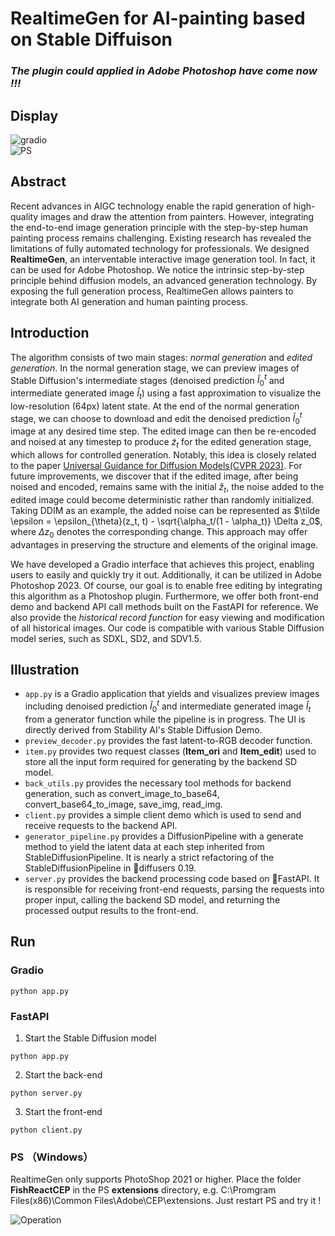 # RealtimeGen for AI-painting based on Stable Diffuison

### *The plugin could applied in Adobe Photoshop have come now !!!*

## Display
![gradio](https://github.com/Sainzerjj/RealtimeGen/blob/master/display/gradio_app.PNG)  
![PS](https://github.com/Sainzerjj/RealtimeGen/blob/master/display/normal_ps.jpg) 

## Abstract
Recent advances in AIGC technology enable the rapid generation of high-quality images and draw the attention from painters. However, integrating the end-to-end image generation principle with the step-by-step human painting process remains challenging. Existing research has revealed the limitations of fully automated technology for professionals. We designed **RealtimeGen**, an interventable interactive image generation tool. In fact, it can be used for Adobe Photoshop. We notice the intrinsic step-by-step principle behind diffusion models, an advanced generation technology. By exposing the full generation process, RealtimeGen allows painters to integrate both AI generation and human painting process.

## Introduction
The algorithm consists of two main stages: *normal generation* and *edited generation*. In the normal generation stage, we can preview images of Stable Diffusion's intermediate stages (denoised prediction $\tilde I_0^t$ and intermediate generated image $\hat I_t$) using a fast approximation to visualize the low-resolution (64px) latent state. At the end of the normal generation stage, we can choose to download and edit the denoised prediction $\tilde I_0^t$ image at any desired time step. The edited image can then be re-encoded and noised at any timestep to produce $\tilde z_t$ for the edited generation stage, which allows for controlled generation. Notably, this idea is closely related to the paper [Universal Guidance for Diffusion Models(CVPR 2023)](https://arxiv.org/pdf/2302.07121.pdf). For future improvements, we discover that if the edited image, after being noised and encoded, remains same with the initial $\hat z_t$, the noise added to the edited image could become deterministic rather than randomly initialized. Taking DDIM as an example, the added noise can be represented as $\tilde \epsilon = \epsilon_{\theta}(z_t, t) - \sqrt{\alpha_t/(1 - \alpha_t)} \Delta z_0$, where $\Delta z_0$ denotes the corresponding change. This approach may offer advantages in preserving the structure and elements of the original image.

We have developed a Gradio interface that achieves this project, enabling users to easily and quickly try it out. Additionally, it can be utilized in Adobe Photoshop 2023. Of course, our goal is to enable free editing by integrating this algorithm as a Photoshop plugin. Furthermore, we offer both front-end demo and backend API call methods built on the FastAPI for reference. We also provide the *historical record function* for easy viewing and modification of all historical images. Our code is compatible with various Stable Diffusion model series, such as SDXL, SD2, and SDV1.5. 

## Illustration
* `app.py` is a Gradio application that yields and visualizes preview images including denoised prediction $\tilde I_0^t$ and intermediate generated image $\hat I_t$ from a generator function while the pipeline is in progress. The UI is directly derived from Stability AI's Stable Diffusion Demo.
* `preview_decoder.py` provides the fast latent-to-RGB decoder function.
* `item.py` provides two request classes (**Item_ori** and **Item_edit**) used to store all the input form required for generating by the backend SD model.
* `back_utils.py` provides the necessary tool methods for backend generation, such as convert_image_to_base64, convert_base64_to_image, save_img, read_img.
* `client.py` provides a simple client demo which is used to send and receive requests to the backend API.
* `generator_pipeline.py` provides a DiffusionPipeline with a generate method to yield the latent data at each step inherited from StableDiffusionPipeline. It is nearly a strict refactoring of the StableDiffusionPipeline in 🧨diffusers 0.19.
* `server.py` provides the backend processing code based on 🧨FastAPI. It is responsible for receiving front-end requests, parsing the requests into proper input, calling the backend SD model, and returning the processed output results to the front-end.
  
## Run
### Gradio
```
python app.py
```
### FastAPI
1. Start the Stable Diffusion model
```
python app.py
```
2. Start the back-end
```
python server.py
```
3. Start the front-end
```
python client.py
```

### PS （Windows）

RealtimeGen only supports PhotoShop 2021 or higher. Place the folder **FishReactCEP** in the PS **extensions** directory, e.g. C:\Promgram Files(x86)\Common Files\Adobe\CEP\extensions\. Just restart PS and try it !

![Operation](https://github.com/Sainzerjj/RealtimeGen/blob/master/display/operation.png)
